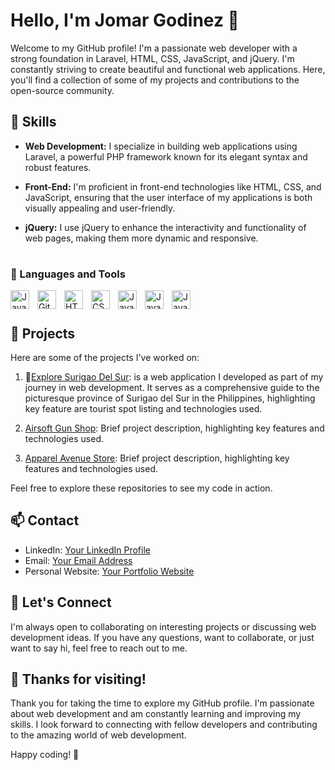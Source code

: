 # Hello, I'm Jomar Godinez 👋

Welcome to my GitHub profile! I'm a passionate web developer with a strong foundation in Laravel, HTML, CSS, JavaScript, and jQuery. I'm constantly striving to create beautiful and functional web applications. Here, you'll find a collection of some of my projects and contributions to the open-source community.

## 🚀 Skills

- **Web Development:** I specialize in building web applications using Laravel, a powerful PHP framework known for its elegant syntax and robust features.

- **Front-End:** I'm proficient in front-end technologies like HTML, CSS, and JavaScript, ensuring that the user interface of my applications is both visually appealing and user-friendly.

- **jQuery:** I use jQuery to enhance the interactivity and functionality of web pages, making them more dynamic and responsive.
#

### 🧰 Languages and Tools

<img align="left" alt="Java" width="30px" style="padding-right:10px;" src="https://cdn.jsdelivr.net/gh/devicons/devicon/icons/laravel/laravel-plain.svg" />
<img align="left" alt="Git" width="30px" style="padding-right:10px;" src="https://cdn.jsdelivr.net/gh/devicons/devicon/icons/git/git-original.svg" />
<img align="left" alt="HTML" width="30px" style="padding-right:10px;" src="https://cdn.jsdelivr.net/gh/devicons/devicon/icons/html5/html5-plain.svg" />
<img align="left" alt="CSS" width="30px" style="padding-right:10px;" src="https://cdn.jsdelivr.net/gh/devicons/devicon/icons/css3/css3-plain.svg" />
<img align="left" alt="JavaScript" width="30px" style="padding-right:10px;" src="https://cdn.jsdelivr.net/gh/devicons/devicon/icons/javascript/javascript-plain.svg" />
<img align="left" alt="JavaScript" width="30px" style="padding-right:10px;" src="https://cdn.jsdelivr.net/gh/devicons/devicon/icons/github/github-original.svg" />
<img align="left" alt="JavaScript" width="30px" style="padding-right:10px;" src="https://cdn.jsdelivr.net/gh/devicons/devicon/icons/jquery/jquery-original.svg" />
<br />

#

## 🌟 Projects

Here are some of the projects I've worked on:

1. 🌴[Explore Surigao Del Sur](https://github.com/CodeJ2000/Explore-SurigaoDelSur): is a web application I developed as part of my journey in web development. It serves as a comprehensive guide to the picturesque province of Surigao del Sur in the Philippines, highlighting key feature are tourist spot listing and technologies used.

2. [Airsoft Gun Shop](https://github.com/CodeJ2000/airsoft-gun-shop): Brief project description, highlighting key features and technologies used.

3. [Apparel Avenue Store](https://github.com/CodeJ2000/Apparel-Avenue-Store): Brief project description, highlighting key features and technologies used.

Feel free to explore these repositories to see my code in action.

## 📫 Contact

- LinkedIn: [Your LinkedIn Profile](link-to-linkedin)
- Email: [Your Email Address](mailto:youremail@example.com)
- Personal Website: [Your Portfolio Website](https://www.yourwebsite.com)

## 💬 Let's Connect

I'm always open to collaborating on interesting projects or discussing web development ideas. If you have any questions, want to collaborate, or just want to say hi, feel free to reach out to me.

## 🙏 Thanks for visiting!

Thank you for taking the time to explore my GitHub profile. I'm passionate about web development and am constantly learning and improving my skills. I look forward to connecting with fellow developers and contributing to the amazing world of web development.

Happy coding! 🚀
